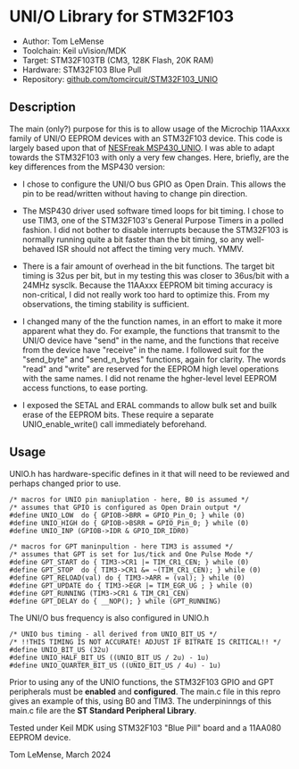 # UNI/O Library for STM32F103

* Author: Tom LeMense 
* Toolchain: Keil uVision/MDK
* Target: STM32F103TB (CM3, 128K Flash, 20K RAM)
* Hardware: STM32F103 Blue Pull
* Repository: [github.com/tomcircuit/STM32F103_UNIO](https://github.com/tomcircuit/STM32F103_UNIO)

## Description

The main (only?) purpose for this is to allow usage of the Microchip 11AAxxx family of UNI/O EEPROM devices with an STM32F103 device. This code is largely based upon that of [NESFreak MSP430_UNIO](https://github.com/NESFreak/MSP430_UNIO). I was able to adapt towards the STM32F103 with only a very few changes. Here, briefly, are the key differences from the MSP430 version:

* I chose to configure the UNI/O bus GPIO as Open Drain. This allows
the pin to be read/written without having to change pin direction.

* The MSP430 driver used software timed loops for bit timing. I chose
to use TIM3, one of the STM32F103's General Purpose Timers in a polled fashion. I did not bother to disable interrupts because the STM32F103 is normally running quite a bit faster than the bit timing, so any well-behaved ISR should not affect the timing very much. YMMV.

* There is a fair amount of overhead in the bit
functions. The target bit timing is 32us per bit, but in my testing
this was closer to 36us/bit with a 24MHz sysclk. Because the 11AAxxx EEPROM bit timing
accuracy is non-critical, I did not really work too hard to optimize this. From
my observations, the timing stability is sufficient.

* I changed many of the the function names, in an effort to make it more
apparent what they do. For example, the functions that transmit
to the UNI/O device have "send" in the name, and the functions that
receive from the device have "receive" in the name. I followed suit
for the "send_byte" and "send_n_bytes" functions, again for clarity.
The words "read" and "write" are reserved for the EEPROM high level
operations with the same names. I did not rename the hgher-level
level EEPROM access functions, to ease porting.

* I exposed the SETAL and ERAL commands to allow bulk set and builk
erase of the EEPROM bits. These require a separate UNIO_enable_write()
call immediately beforehand.

## Usage

UNIO.h has hardware-specific defines in it that will need to be reviewed and perhaps changed prior to use.

```
/* macros for UNIO pin maniuplation - here, B0 is assumed */
/* assumes that GPIO is configured as Open Drain output */
#define UNIO_LOW  do { GPIOB->BRR = GPIO_Pin_0; } while (0)
#define UNIO_HIGH do { GPIOB->BSRR = GPIO_Pin_0; } while (0)
#define UNIO_INP (GPIOB->IDR & GPIO_IDR_IDR0)

/* macros for GPT maninpultion - here TIM3 is assumed */
/* assumes that GPT is set for 1us/tick and One Pulse Mode */
#define GPT_START do { TIM3->CR1 |= TIM_CR1_CEN; } while (0)
#define GPT_STOP  do { TIM3->CR1 &= ~(TIM_CR1_CEN); } while (0)
#define GPT_RELOAD(val) do { TIM3->ARR = (val); } while (0)
#define GPT_UPDATE do { TIM3->EGR |= TIM_EGR_UG ; } while (0)
#define GPT_RUNNING (TIM3->CR1 & TIM_CR1_CEN)
#define GPT_DELAY do { __NOP(); } while (GPT_RUNNING)
```

The UNI/O bus frequency is also configured in UNIO.h
```
/* UNIO bus timing - all derived from UNIO_BIT_US */
/* !!THIS TIMING IS NOT ACCURATE! ADJUST IF BITRATE IS CRITICAL!! */
#define UNIO_BIT_US (32u)
#define UNIO_HALF_BIT_US ((UNIO_BIT_US / 2u) - 1u)
#define UNIO_QUARTER_BIT_US ((UNIO_BIT_US / 4u) - 1u)
```

Prior to using any of the UNIO functions, the STM32F103 GPIO and GPT peripherals must be **enabled** and **configured**. The main.c file in this repro gives an example of this, using B0 and TIM3. The underpininngs of this main.c file are the **ST Standard Peripheral Library**. 

Tested under Keil MDK using STM32F103 "Blue Pill" board and a 11AA080 EEPROM device.
  
  Tom LeMense, March 2024
  
  
